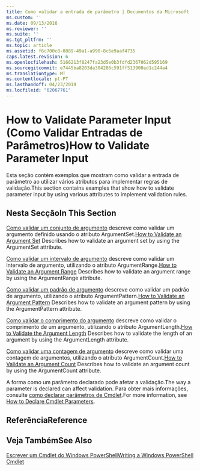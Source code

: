 ```yaml
---
title: Como validar a entrada de parâmetro | Documentos da Microsoft
ms.custom: ''
ms.date: 09/13/2016
ms.reviewer: ''
ms.suite: ''
ms.tgt_pltfrm: ''
ms.topic: article
ms.assetid: f6c700c8-0889-49a1-a990-8c6e9aaf4735
caps.latest.revision: 6
ms.openlocfilehash: 5166213f8247fa23d5e0b3fdfd2367062d595169
ms.sourcegitcommit: e7445ba8203da304286c591ff513900ad1c244a4
ms.translationtype: MT
ms.contentlocale: pt-PT
ms.lasthandoff: 04/23/2019
ms.locfileid: "62067761"
---
```

# <a name="how-to-validate-parameter-input"></a><span data-ttu-id="5585a-102">How to Validate Parameter Input (Como Validar Entradas de Parâmetros)</span><span class="sxs-lookup"><span data-stu-id="5585a-102">How to Validate Parameter Input</span></span>

<span data-ttu-id="5585a-103">Esta seção contém exemplos que mostram como validar a entrada de parâmetro ao utilizar vários atributos para implementar regras de validação.</span><span class="sxs-lookup"><span data-stu-id="5585a-103">This section contains examples that show how to validate parameter input by using various attributes to implement validation rules.</span></span>

## <a name="in-this-section"></a><span data-ttu-id="5585a-104">Nesta Secção</span><span class="sxs-lookup"><span data-stu-id="5585a-104">In This Section</span></span>

<span data-ttu-id="5585a-105">[Como validar um conjunto de argumento](./how-to-validate-an-argument-set.md) descreve como validar um argumento definido usando o atributo ArgumentSet.</span><span class="sxs-lookup"><span data-stu-id="5585a-105">[How to Validate an Argument Set](./how-to-validate-an-argument-set.md) Describes how to validate an argument set by using the ArgumentSet attribute.</span></span>

<span data-ttu-id="5585a-106">[Como validar um intervalo de argumento](./how-to-validate-an-argument-range.md) descreve como validar um intervalo de argumento, utilizando o atributo ArgumentRange.</span><span class="sxs-lookup"><span data-stu-id="5585a-106">[How to Validate an Argument Range](./how-to-validate-an-argument-range.md) Describes how to validate an argument range by using the ArgumentRange attribute.</span></span>

<span data-ttu-id="5585a-107">[Como validar um padrão de argumento](./how-to-validate-an-argument-pattern.md) descreve como validar um padrão de argumento, utilizando o atributo ArgumentPattern.</span><span class="sxs-lookup"><span data-stu-id="5585a-107">[How to Validate an Argument Pattern](./how-to-validate-an-argument-pattern.md) Describes how to validate an argument pattern by using the ArgumentPattern attribute.</span></span>

<span data-ttu-id="5585a-108">[Como validar o comprimento do argumento](./how-to-validate-the-argument-length.md) descreve como validar o comprimento de um argumento, utilizando o atributo ArgumentLength.</span><span class="sxs-lookup"><span data-stu-id="5585a-108">[How to Validate the Argument Length](./how-to-validate-the-argument-length.md) Describes how to validate the length of an argument by using the ArgumentLength attribute.</span></span>

<span data-ttu-id="5585a-109">[Como validar uma contagem de argumento](./how-to-validate-an-argument-count.md) descreve como validar uma contagem de argumentos, utilizando o atributo ArgumentCount.</span><span class="sxs-lookup"><span data-stu-id="5585a-109">[How to Validate an Argument Count](./how-to-validate-an-argument-count.md) Describes how to validate an argument count by using the ArgumentCount attribute.</span></span>

<span data-ttu-id="5585a-110">A forma como um parâmetro declarado pode afetar a validação.</span><span class="sxs-lookup"><span data-stu-id="5585a-110">The way a parameter is declared can affect validation.</span></span> <span data-ttu-id="5585a-111">Para obter mais informações, consulte [como declarar parâmetros de Cmdlet](./how-to-declare-cmdlet-parameters.md).</span><span class="sxs-lookup"><span data-stu-id="5585a-111">For more information, see [How to Declare Cmdlet Parameters](./how-to-declare-cmdlet-parameters.md).</span></span>

## <a name="reference"></a><span data-ttu-id="5585a-112">Referência</span><span class="sxs-lookup"><span data-stu-id="5585a-112">Reference</span></span>

## <a name="see-also"></a><span data-ttu-id="5585a-113">Veja Também</span><span class="sxs-lookup"><span data-stu-id="5585a-113">See Also</span></span>

[<span data-ttu-id="5585a-114">Escrever um Cmdlet do Windows PowerShell</span><span class="sxs-lookup"><span data-stu-id="5585a-114">Writing a Windows PowerShell Cmdlet</span></span>](./writing-a-windows-powershell-cmdlet.md)

